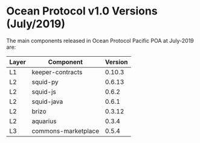 # Ocean Protocol v1.0 Versions (July/2019)

The main components released in Ocean Protocol Pacific POA at July-2019 are:


Layer       |   Component               |   Version     
------------|---------------------------|---------------
L1          | keeper-contracts          | 0.10.3         
L2          | squid-py                  | 0.6.13        
L2          | squid-js                  | 0.6.2         
L2          | squid-java                | 0.6.1         
L2          | brizo                     | 0.3.12        
L2          | aquarius                  | 0.3.4        
L3          | commons-marketplace       | 0.5.4       



